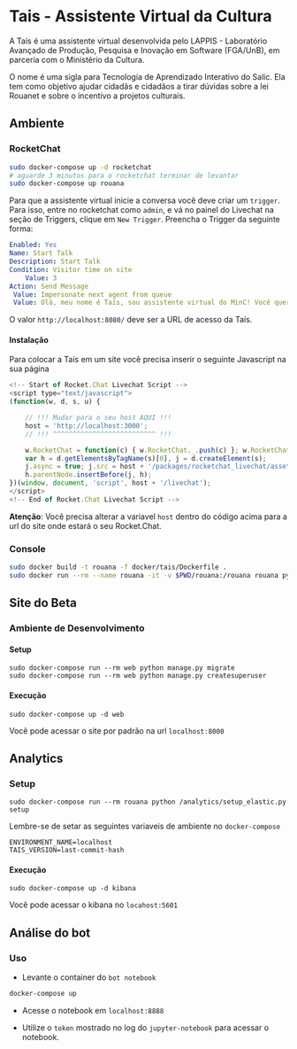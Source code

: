 # Tais - Assistente Virtual da Cultura

A Taís é uma assistente virtual desenvolvida pelo LAPPIS - Laboratório Avançado
de Produção, Pesquisa e Inovação em Software (FGA/UnB), em parceria com o
Ministério da Cultura.

O nome é uma sigla para Tecnologia de Aprendizado Interativo do Salic.
Ela tem como objetivo ajudar cidadãs e cidadãos a tirar dúvidas sobre a lei
Rouanet e sobre o incentivo a projetos culturais.

## Ambiente

### RocketChat

```sh
sudo docker-compose up -d rocketchat
# aguarde 3 minutos para o rocketchat terminar de levantar
sudo docker-compose up rouana
```

Para que a assistente virtual inicie a conversa você deve criar um `trigger`.
Para isso, entre no rocketchat como `admin`, e vá no painel do Livechat na
seção de Triggers, clique em `New Trigger`. Preencha o Trigger da seguinte forma:

```yaml
Enabled: Yes
Name: Start Talk
Description: Start Talk
Condition: Visitor time on site
    Value: 3
Action: Send Message
 Value: Impersonate next agent from queue
 Value: Olá, meu nome é Taís, sou assistente virtual do MinC! Você quer conversar sobre incentivo à cultura? 
```

O valor `http://localhost:8080/` deve ser a URL de acesso da Taís.

#### Instalação

Para colocar a Taís em um site você precisa inserir o seguinte Javascript na sua página

```js
<!-- Start of Rocket.Chat Livechat Script -->
<script type="text/javascript">
(function(w, d, s, u) {

    // !!! Mudar para o seu host AQUI !!!
    host = 'http://localhost:3000';
    // !!! ^^^^^^^^^^^^^^^^^^^^^^^^^^ !!!

    w.RocketChat = function(c) { w.RocketChat._.push(c) }; w.RocketChat._ = []; w.RocketChat.url = u;
    var h = d.getElementsByTagName(s)[0], j = d.createElement(s);
    j.async = true; j.src = host + '/packages/rocketchat_livechat/assets/rocketchat-livechat.min.js?_=201702160944';
    h.parentNode.insertBefore(j, h);
})(window, document, 'script', host + '/livechat');
</script>
<!-- End of Rocket.Chat Livechat Script -->
```

**Atenção**: Você precisa alterar a variavel `host` dentro do código acima para a url do site onde estará
o seu Rocket.Chat.

### Console

```sh
sudo docker build -t rouana -f docker/tais/Dockerfile .
sudo docker run --rm --name rouana -it -v $PWD/rouana:/rouana rouana python train.py all
```

## Site do Beta

### Ambiente de Desenvolvimento

#### Setup

```
sudo docker-compose run --rm web python manage.py migrate
sudo docker-compose run --rm web python manage.py createsuperuser
```

#### Execução

```
sudo docker-compose up -d web
```

Você pode acessar o site por padrão na url `localhost:8000`

## Analytics

### Setup

```
sudo docker-compose run --rm rouana python /analytics/setup_elastic.py setup
```

Lembre-se de setar as seguintes variaveis de ambiente no `docker-compose`

```
ENVIRONMENT_NAME=localhost
TAIS_VERSION=last-commit-hash
```

#### Execução

```
sudo docker-compose up -d kibana
```

Você pode acessar o kibana no `locahost:5601`

## Análise do bot

### Uso

* Levante o container do `bot notebook`

```sh
docker-compose up
```

* Acesse o notebook em `localhost:8888`

* Utilize o `token` mostrado no log do `jupyter-notebook` para acessar o notebook.
